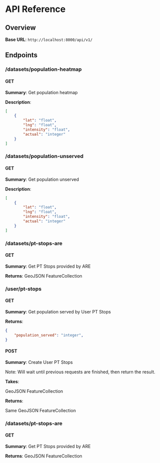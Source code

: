 # API Reference

## Overview

**Base URL**: `http://localhost:8000/api/v1/`


## Endpoints

### /datasets/population-heatmap

#### GET

**Summary**: Get population heatmap

**Description**: 

```json
[   
    {
        "lat": "float",
        "lng": "float",
        "intensity": "float",
        "actual": "integer"
    }   
]
```

### /datasets/population-unserved

#### GET

**Summary**: Get population unserved

**Description**: 

```json
[   
    {
        "lat": "float",
        "lng": "float",
        "intensity": "float",
        "actual": "integer"
    }   
]
```

### /datasets/pt-stops-are

#### GET

**Summary**: Get PT Stops provided by ARE

**Returns**:
GeoJSON FeatureCollection


### /user/pt-stops

#### GET

**Summary**: Get population served by User PT Stops

**Returns**:

```json
{
    "population_served": "integer",
}
```

#### POST

**Summary**: Create User PT Stops

Note: Will wait until previous requests are finished, then return the result.

**Takes**:

GeoJSON FeatureCollection

**Returns**:

Same GeoJSON FeatureCollection

### /datasets/pt-stops-are

#### GET

**Summary**: Get PT Stops provided by ARE

**Returns**:
GeoJSON FeatureCollection
